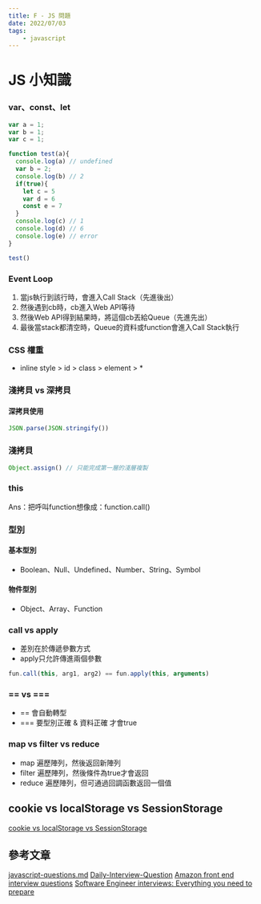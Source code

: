 ```yaml
---
title: F - JS 問題
date: 2022/07/03
tags: 
    - javascript
---
```

# JS 小知識
### var、const、let
```javascript
var a = 1;
var b = 1;
var c = 1;

function test(a){
  console.log(a) // undefined
  var b = 2;
  console.log(b) // 2
  if(true){
    let c = 5
    var d = 6
    const e = 7
  }
  console.log(c) // 1
  console.log(d) // 6
  console.log(e) // error
}

test()
```

### Event Loop
1. 當js執行到該行時，會進入Call Stack（先進後出）
2. 然後遇到cb時，cb進入Web API等待
3. 然後Web API得到結果時，將這個cb丟給Queue（先進先出）
4. 最後當stack都清空時，Queue的資料或function會進入Call Stack執行

### CSS 權重
* inline style > id > class > element > *

### 淺拷貝 vs 深拷貝
#### 深拷貝使用
```javascript
JSON.parse(JSON.stringify())
```
### 淺拷貝
```javascript
Object.assign() // 只能完成第一層的淺層複製
```

### this
Ans：把呼叫function想像成：function.call()

### 型別

#### 基本型別
* Boolean、Null、Undefined、Number、String、Symbol

#### 物件型別
* Object、Array、Function

### call vs apply
* 差別在於傳遞參數方式
* apply只允許傳進兩個參數

```javascript
fun.call(this, arg1, arg2) == fun.apply(this, arguments)
```

### == vs ===
* == 會自動轉型
* === 要型別正確 & 資料正確 才會true

### map vs filter vs reduce
* map 遍歷陣列，然後返回新陣列
* filter 遍歷陣列，然後條件為true才會返回
* reduce 遍歷陣列，但可通過回調函數返回一個值

## cookie vs localStorage vs SessionStorage
[cookie vs localStorage vs SessionStorage](https://liugoldent.gitbook.io/workspace/conceptual-analysis/http/http-cookie-storage)


## 參考文章
[javascript-questions.md](https://github.com/h5bp/Front-end-Developer-Interview-Questions/blob/main/src/questions/javascript-questions.md)
[Daily-Interview-Question](https://github.com/Advanced-Frontend/Daily-Interview-Question)
[Amazon front end interview questions](https://www.frontendinterviewhandbook.com/companies/amazon-front-end-interview-questions/)
[Software Engineer interviews: Everything you need to prepare](https://www.techinterviewhandbook.org/software-engineering-interview-guide/)

